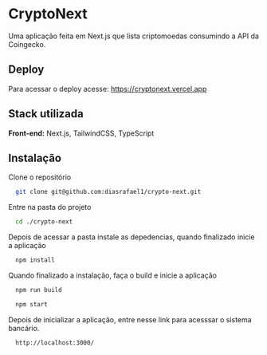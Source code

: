 # CryptoNext

Uma aplicação feita em Next.js que lista criptomoedas consumindo a API da Coingecko.

## Deploy

Para acessar o deploy acesse: https://cryptonext.vercel.app

## Stack utilizada

**Front-end:** Next.js, TailwindCSS, TypeScript

## Instalação

Clone o repositório

```bash
  git clone git@github.com:diasrafael1/crypto-next.git
```

Entre na pasta do projeto

```bash
  cd ./crypto-next
```

Depois de acessar a pasta instale as depedencias, quando finalizado inicie a aplicação

```bash
  npm install
```

Quando finalizado a instalação, faça o build e inicie a aplicação

```bash
  npm run build

  npm start
```

Depois de inicializar a aplicação, entre nesse link para acesssar o sistema bancário.

```bash
  http://localhost:3000/
```
